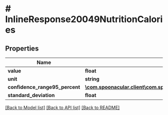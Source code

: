 # # InlineResponse20049NutritionCalories

## Properties

Name | Type | Description | Notes
------------ | ------------- | ------------- | -------------
**value** | **float** |  | 
**unit** | **string** |  | 
**confidence_range95_percent** | [**\com.spoonacular.client\com.spoonacular.client.model\InlineResponse20049NutritionCaloriesConfidenceRange95Percent**](InlineResponse20049NutritionCaloriesConfidenceRange95Percent.md) |  | 
**standard_deviation** | **float** |  | 

[[Back to Model list]](../../README.md#documentation-for-models) [[Back to API list]](../../README.md#documentation-for-api-endpoints) [[Back to README]](../../README.md)


